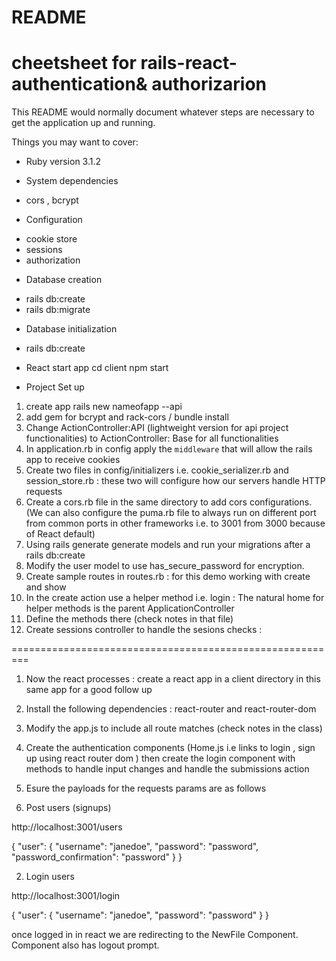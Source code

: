 # README
# cheetsheet for rails-react-authentication& authorizarion

This README would normally document whatever steps are necessary to get the
application up and running.

Things you may want to cover:

* Ruby version
3.1.2

* System dependencies
- cors , bcrypt

* Configuration
- cookie store 
- sessions 
- authorization

* Database creation
- rails db:create
- rails db:migrate

* Database initialization
- rails db:create


* React start app
cd client 
npm start 


* Project Set up 
1. create app rails new nameofapp --api
2. add gem for bcrypt and rack-cors / bundle install
3. Change ActionController:API  (lightweight version for api project functionalities) to ActionController: Base for all functionalities 
4. In application.rb in config apply the `middleware` that will allow the rails app to receive cookies 
5. Create two files in config/initializers i.e. cookie_serializer.rb and session_store.rb : these two will configure how our servers handle HTTP requests 
6. Create a cors.rb file in the same directory to add cors configurations. (We can also configure the puma.rb file to always run on different port from common ports in other frameworks i.e. to 3001 from 3000 because of React default)
7. Using rails generate generate models and run your migrations after a rails db:create
8. Modify the user model to use has_secure_password for encryption. 
9. Create sample routes in routes.rb : for this demo working with create and show 
10. In the create action use a helper method i.e. login : The natural home for helper methods is the parent ApplicationController 
11. Define the methods there (check notes in that file)
12. Create sessions controller to handle the sesions checks : 


=========================================================

1. Now the react processes : create a react app in a client directory in this same app for a good follow up 
2. Install the following dependencies : react-router and react-router-dom
3. Modify the app.js to include all route matches (check notes in the class)
4. Create the authentication components (Home.js i.e links to login , sign up using react router dom ) then create the login component with methods to handle input changes and handle the submissions action
5. Esure the payloads for the requests params are as follows 

1. Post users (signups)

http://localhost:3001/users

{
  "user": {
    "username": "janedoe",
    "password": "password",
    "password_confirmation": "password"
  }
}

2. Login users

http://localhost:3001/login

{
	"user": {
		"username": "janedoe",
		"password": "password"
	}
}


once logged in in react we are redirecting to the NewFile Component.
Component also has logout prompt. 